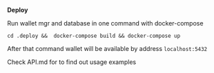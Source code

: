**Deploy**

Run wallet mgr and database in one command with docker-compose

`cd .deploy &&  docker-compose build && docker-compose up`

After that command wallet will be available by address `localhost:5432`

Check API.md for to find out usage examples  
